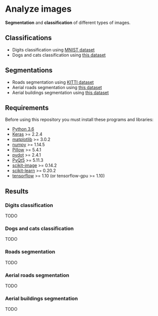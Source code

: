Analyze images
==============

**Segmentation** and **classification** of different types of images.

Classifications
---------------
  - Digits classification using [MNIST dataset](http://yann.lecun.com/exdb/mnist/)
  - Dogs and cats classification using [this dataset](https://www.kaggle.com/c/dogs-vs-cats)

Segmentations
-------------
  - Roads segmentation using [KITTI dataset](http://www.cvlibs.net/datasets/kitti/eval_road.php)
  - Aerial roads segmentation using [this dataset](https://www.cs.toronto.edu/~vmnih/data/)
  - Aerial buildings segmentation using [this dataset](https://project.inria.fr/aerialimagelabeling/)

Requirements
------------

Before using this repository you must install these programs and libraries:
- [Python 3.6](https://www.python.org/downloads/release/python-360/)
- [Keras](https://keras.io/) >= 2.2.4
- [matplotlib](https://matplotlib.org/) >= 3.0.2
- [numpy](http://www.numpy.org/) >= 1.14.5
- [Pillow](https://pillow.readthedocs.io/en/stable/) >= 5.4.1
- [pydot](https://pypi.org/project/pydot/) >= 2.4.1
- [PyQt5](https://pypi.org/project/PyQt5/) >= 5.11.3
- [scikit-image](https://scikit-image.org/) >= 0.14.2
- [scikit-learn](https://scikit-learn.org/) >= 0.20.2
- [tensorflow](https://www.tensorflow.org/) >= 1.10 (or tensorflow-gpu >= 1.10)

Results
-------

### Digits classification

TODO

### Dogs and cats classification

TODO

### Roads segmentation

TODO

### Aerial roads segmentation

TODO

### Aerial buildings segmentation

TODO
